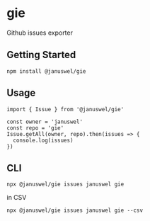 # gie

Github issues exporter

## Getting Started

```console
npm install @januswel/gie
```

## Usage

```
import { Issue } from '@januswel/gie'

const owner = 'januswel'
const repo = 'gie'
Issue.getAll(owner, repo).then(issues => {
  console.log(issues)
})
```

## CLI

```console
npx @januswel/gie issues januswel gie
```

in CSV

```console
npx @januswel/gie issues januswel gie --csv
```
